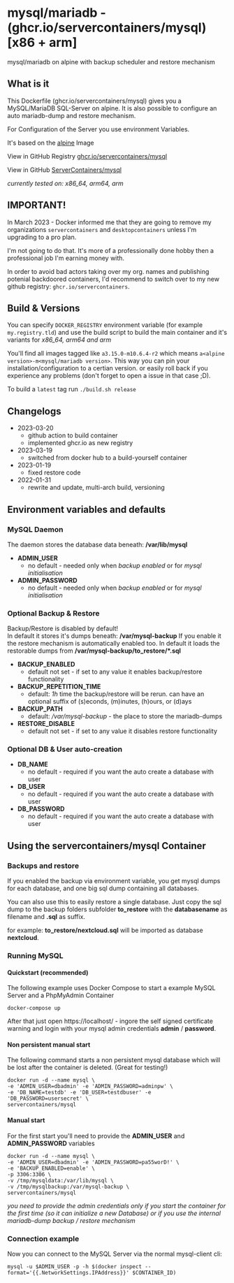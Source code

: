 # mysql/mariadb - (ghcr.io/servercontainers/mysql) [x86 + arm]

mysql/mariadb on alpine with backup scheduler and restore mechanism

## What is it

This Dockerfile (ghcr.io/servercontainers/mysql) gives you a MySQL/MariaDB SQL-Server on alpine. It is also possible to configure an auto mariadb-dump and restore mechanism.

For Configuration of the Server you use environment Variables.

It's based on the [alpine](https://registry.hub.docker.com/_/alpine/) Image

View in GitHub Registry [ghcr.io/servercontainers/mysql](https://ghcr.io/servercontainers/mysql)

View in GitHub [ServerContainers/mysql](https://github.com/ServerContainers/mysql)

_currently tested on: x86_64, arm64, arm_

## IMPORTANT!

In March 2023 - Docker informed me that they are going to remove my 
organizations `servercontainers` and `desktopcontainers` unless 
I'm upgrading to a pro plan.

I'm not going to do that. It's more of a professionally done hobby then a
professional job I'm earning money with.

In order to avoid bad actors taking over my org. names and publishing potenial
backdoored containers, I'd recommend to switch over to my new github registry: `ghcr.io/servercontainers`.

## Build & Versions

You can specify `DOCKER_REGISTRY` environment variable (for example `my.registry.tld`)
and use the build script to build the main container and it's variants for _x86_64, arm64 and arm_

You'll find all images tagged like `a3.15.0-m10.6.4-r2` which means `a<alpine version>-m<mysql/mariadb version>`.
This way you can pin your installation/configuration to a certian version. or easily roll back if you experience any problems
(don't forget to open a issue in that case ;D).

To build a `latest` tag run `./build.sh release`

## Changelogs

* 2023-03-20
    * github action to build container
    * implemented ghcr.io as new registry
* 2023-03-19
    * switched from docker hub to a build-yourself container
* 2023-01-19
    * fixed restore code
* 2022-01-31
    * rewrite and update, multi-arch build, versioning

## Environment variables and defaults

### MySQL Daemon

The daemon stores the database data beneath: __/var/lib/mysql__

* __ADMIN\_USER__
    * no default - needed only when _backup enabled_ or for _mysql initialisation_
* __ADMIN\_PASSWORD__
    * no default - needed only when _backup enabled_ or for _mysql initialisation_

### Optional Backup & Restore

Backup/Restore is disabled by default!  
In default it stores it's dumps beneath: __/var/mysql-backup__
If you enable it the restore mechanism is automatically enabled too.
In default it loads the restorable dumps from __/var/mysql-backup/to\_restore/*.sql__

* __BACKUP\_ENABLED__
    * default not set - if set to any value it enables backup/restore functionality
* __BACKUP\_REPETITION\_TIME__
    * default: _1h_ time the backup/restore will be rerun. can have an optional suffix of (s)econds, (m)inutes, (h)ours, or (d)ays
* __BACKUP\_PATH__
    * default: _/var/mysql-backup_ - the place to store the mariadb-dumps
* __RESTORE\_DISABLE__
    * default not set - if set to any value it disables restore functionality

### Optional DB & User auto-creation

* __DB\_NAME__
    * no default - required if you want the auto create a database with user
* __DB\_USER__
    * no default - required if you want the auto create a database with user
* __DB\_PASSWORD__
    * no default - required if you want the auto create a database with user


## Using the servercontainers/mysql Container

### Backups and restore

If you enabled the backup via environment variable, you get mysql dumps for each database, and one big sql dump containing all databases.

You can also use this to easily restore a single database. Just copy the sql dump to the backup folders subfolder __to\_restore__
with the __databasename__ as filename and __.sql__ as suffix.

for example: __to\_restore/nextcloud.sql__ will be imported as database __nextcloud__.

### Running MySQL

#### Quickstart (recommended)

The following example uses Docker Compose to start a example MySQL Server and a PhpMyAdmin Container

    docker-compose up

After that just open https://localhost/ - ingore the self signed certificate warning and login with your mysql admin credentials __admin__ / __password__.

#### Non persistent manual start

The following command starts a non persistent mysql database which will be lost after the container is deleted. (Great for testing!)

    docker run -d --name mysql \
    -e 'ADMIN_USER=dbadmin' -e 'ADMIN_PASSWORD=adminpw' \
    -e 'DB_NAME=testdb' -e 'DB_USER=testdbuser' -e 'DB_PASSWORD=usersecret' \
    servercontainers/mysql

#### Manual start

For the first start you'll need to provide the __ADMIN\_USER__ and __ADMIN\_PASSWORD__ variables

    docker run -d --name mysql \
    -e 'ADMIN_USER=dbadmin' -e 'ADMIN_PASSWORD=pa55worD!' \
    -e 'BACKUP_ENABLED=enable' \
    -p 3306:3306 \
    -v /tmp/mysqldata:/var/lib/mysql \
    -v /tmp/mysqlbackup:/var/mysql-backup \
    servercontainers/mysql

_you need to provide the admin credentials only if you start the container for the first time (so it can initialize a new Database) or if you use the internal mariadb-dump backup / restore mechanism_

### Connection example

Now you can connect to the MySQL Server via the normal mysql-client cli:

    mysql -u $ADMIN_USER -p -h $(docker inspect --format='{{.NetworkSettings.IPAddress}}' $CONTAINER_ID)
